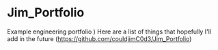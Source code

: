 # Jim_Portfolio
Example engineering portfolio
)
Here are a list of things that hopefully I'll add in the future (https://github.com/couldjimC0d3/Jim_Portfolio)
